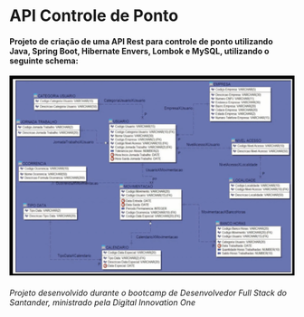 ﻿# API Controle de Ponto

#### Projeto de criação de uma API Rest para controle de ponto utilizando Java, Spring Boot, Hibernate Envers, Lombok e MySQL, utilizando o seguinte schema:

![alt text](https://github.com/rbonela/ControlePontoAPI/blob/main/DatabaseSchema.png)

###### Projeto desenvolvido durante o bootcamp de Desenvolvedor Full Stack do Santander, ministrado pela Digital Innovation One

